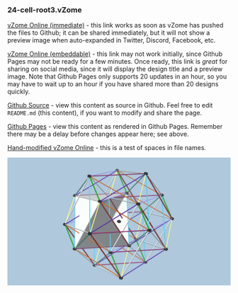 ### 24-cell-root3.vZome

[vZome Online (immediate)][1] - this link works as soon as vZome has pushed the files to Github; it can be shared immediately, but it will not show a preview image when auto-expanded in Twitter, Discord, Facebook, etc.

[vZome Online (embeddable)][2] - this link may not work initially, since Github Pages may not be ready for a few minutes.  Once ready, this link is *great* for sharing on social media, since it will display the design title and a preview image.  Note that Github Pages only supports 20 updates in an hour, so you may have to wait up to an hour if you have shared more than 20 designs quickly.

[Github Source][3] - view this content as source in Github.  Feel free to edit `README.md` (this content), if you want to modify and share the page.

[Github Pages][4] - view this content as rendered in Github Pages.  Remember there may be a delay before changes appear here; see above.

[Hand-modified vZome Online][5] - this is a test of spaces in file names.

![Image](24-cell-root3.png)

[1]: https://vzome.com/app/?url=https://raw.githubusercontent.com/vorth/vzome-sharing/master/2021/06/06/13-50-47/24-cell-root3.vZome
[2]: https://vzome.com/app/embed.py?url=https://vorth.github.io/vzome-sharing/2021/06/06/13-50-47/24-cell-root3.vZome
[3]: https://github.com/vorth/vzome-sharing/tree/master/2021/06/06/13-50-47
[4]: https://vorth.github.io/vzome-sharing/2021/06/06/13-50-47
[5]: https://vzome.com/app/?url=https://raw.githubusercontent.com/vorth/vzome-sharing/master/2021/06/06/24-cell%20root3.vZome
